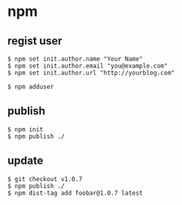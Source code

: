 # npm

## regist user

```
$ npm set init.author.name "Your Name"
$ npm set init.author.email "you@example.com"
$ npm set init.author.url "http://yourblog.com"

$ npm adduser
```

## publish

```
$ npm init
$ npm publish ./
```

## update

```
$ git checkout v1.0.7
$ npm publish ./
$ npm dist-tag add foobar@1.0.7 latest
```
